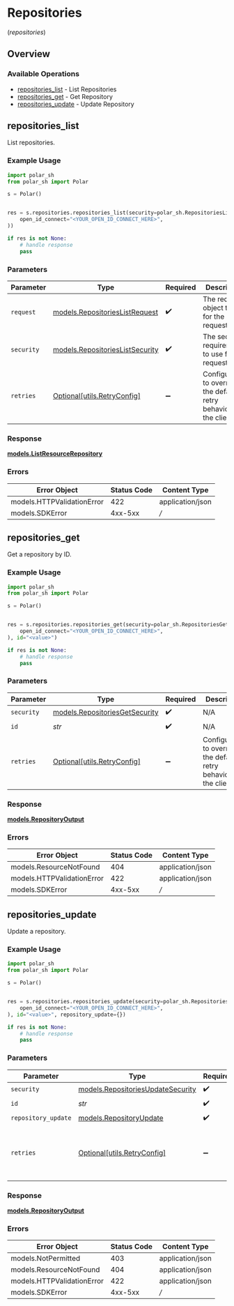 # Repositories
(*repositories*)

## Overview

### Available Operations

* [repositories_list](#repositories_list) - List Repositories
* [repositories_get](#repositories_get) - Get Repository
* [repositories_update](#repositories_update) - Update Repository

## repositories_list

List repositories.

### Example Usage

```python
import polar_sh
from polar_sh import Polar

s = Polar()


res = s.repositories.repositories_list(security=polar_sh.RepositoriesListSecurity(
    open_id_connect="<YOUR_OPEN_ID_CONNECT_HERE>",
))

if res is not None:
    # handle response
    pass

```

### Parameters

| Parameter                                                                 | Type                                                                      | Required                                                                  | Description                                                               |
| ------------------------------------------------------------------------- | ------------------------------------------------------------------------- | ------------------------------------------------------------------------- | ------------------------------------------------------------------------- |
| `request`                                                                 | [models.RepositoriesListRequest](../../models/repositorieslistrequest.md) | :heavy_check_mark:                                                        | The request object to use for the request.                                |
| `security`                                                                | [models.RepositoriesListSecurity](../../repositorieslistsecurity.md)      | :heavy_check_mark:                                                        | The security requirements to use for the request.                         |
| `retries`                                                                 | [Optional[utils.RetryConfig]](../../models/utils/retryconfig.md)          | :heavy_minus_sign:                                                        | Configuration to override the default retry behavior of the client.       |

### Response

**[models.ListResourceRepository](../../models/listresourcerepository.md)**

### Errors

| Error Object               | Status Code                | Content Type               |
| -------------------------- | -------------------------- | -------------------------- |
| models.HTTPValidationError | 422                        | application/json           |
| models.SDKError            | 4xx-5xx                    | */*                        |


## repositories_get

Get a repository by ID.

### Example Usage

```python
import polar_sh
from polar_sh import Polar

s = Polar()


res = s.repositories.repositories_get(security=polar_sh.RepositoriesGetSecurity(
    open_id_connect="<YOUR_OPEN_ID_CONNECT_HERE>",
), id="<value>")

if res is not None:
    # handle response
    pass

```

### Parameters

| Parameter                                                                 | Type                                                                      | Required                                                                  | Description                                                               |
| ------------------------------------------------------------------------- | ------------------------------------------------------------------------- | ------------------------------------------------------------------------- | ------------------------------------------------------------------------- |
| `security`                                                                | [models.RepositoriesGetSecurity](../../models/repositoriesgetsecurity.md) | :heavy_check_mark:                                                        | N/A                                                                       |
| `id`                                                                      | *str*                                                                     | :heavy_check_mark:                                                        | N/A                                                                       |
| `retries`                                                                 | [Optional[utils.RetryConfig]](../../models/utils/retryconfig.md)          | :heavy_minus_sign:                                                        | Configuration to override the default retry behavior of the client.       |

### Response

**[models.RepositoryOutput](../../models/repositoryoutput.md)**

### Errors

| Error Object               | Status Code                | Content Type               |
| -------------------------- | -------------------------- | -------------------------- |
| models.ResourceNotFound    | 404                        | application/json           |
| models.HTTPValidationError | 422                        | application/json           |
| models.SDKError            | 4xx-5xx                    | */*                        |


## repositories_update

Update a repository.

### Example Usage

```python
import polar_sh
from polar_sh import Polar

s = Polar()


res = s.repositories.repositories_update(security=polar_sh.RepositoriesUpdateSecurity(
    open_id_connect="<YOUR_OPEN_ID_CONNECT_HERE>",
), id="<value>", repository_update={})

if res is not None:
    # handle response
    pass

```

### Parameters

| Parameter                                                                       | Type                                                                            | Required                                                                        | Description                                                                     |
| ------------------------------------------------------------------------------- | ------------------------------------------------------------------------------- | ------------------------------------------------------------------------------- | ------------------------------------------------------------------------------- |
| `security`                                                                      | [models.RepositoriesUpdateSecurity](../../models/repositoriesupdatesecurity.md) | :heavy_check_mark:                                                              | N/A                                                                             |
| `id`                                                                            | *str*                                                                           | :heavy_check_mark:                                                              | N/A                                                                             |
| `repository_update`                                                             | [models.RepositoryUpdate](../../models/repositoryupdate.md)                     | :heavy_check_mark:                                                              | N/A                                                                             |
| `retries`                                                                       | [Optional[utils.RetryConfig]](../../models/utils/retryconfig.md)                | :heavy_minus_sign:                                                              | Configuration to override the default retry behavior of the client.             |

### Response

**[models.RepositoryOutput](../../models/repositoryoutput.md)**

### Errors

| Error Object               | Status Code                | Content Type               |
| -------------------------- | -------------------------- | -------------------------- |
| models.NotPermitted        | 403                        | application/json           |
| models.ResourceNotFound    | 404                        | application/json           |
| models.HTTPValidationError | 422                        | application/json           |
| models.SDKError            | 4xx-5xx                    | */*                        |
